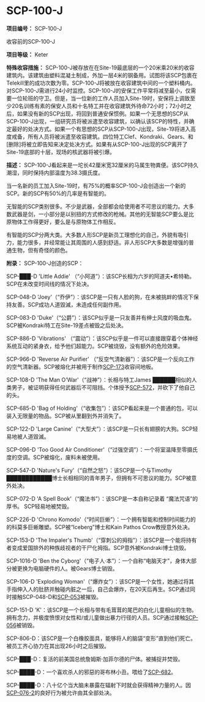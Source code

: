 # SCP-100-J
                        


**项目编号：** SCP-100-J



收容前的SCP-100-J



**项目等级：** Keter

**特殊收容措施：** SCP-100-J被存放在在Site-19最底层的一个20米乘20米的收容建筑内。该建筑由塑料混凝土制成，外加一层4米的钢备用。试图将该SCP包裹在Telekill里的成功次数为零。SCP-100-J将被放在收容建筑中间的一个塑料桶内。对SCP-100-J需进行24小时监控。SCP-100-J的安保工作平常将减至最小，仅需要一位轮班的守卫。但是，当一位新的工作人员加入Site-19时，安保将上调致至少20名训练有素的保安人员和十名特工并在收容建筑外待命72小时；72小时之后，如果没有新的SCP出现，将回到普通安保惯例。如果一个无思想的SCP从SCP-100-J出现，一组研究员将被派遣至收容建筑，以确认该SCP的特性，并确定最好的处决方式。如果一个有思想的SCP从SCP-100-J出现，Site-19将进入高度戒备，所有人员将被派遣至收容建筑。四位特工Clef、Kondraki、Gears、和[删除]将被立即告知来决定处决方式。如果有从SCP-100-J出现的SCP离开了Site-19底部的十层，现场的核武器将被引爆。

**描述：** SCP-100-J看起来是一坨长42厘米宽32厘米的马属生物粪便。该SCP持久潮湿，同时保持内部温度为38.3摄氏度。

当一名新的员工加入Site-19时，有75%的概率SCP-100-J会创造出一个新的SCP。新的SCP有50%的几率是有智能的。

无智能的SCP类别很多。不少是武器，全部都会给使用者不可思议的能力。大多数武器是剑，一小部分是以别扭的方式修改的枪械。其他的无智能SCP要么是比原物体工作得更好，要么是与原物体工作相反。

有智能的SCP分两大类。大多数人形SCP是新员工理想化的自己，外貌有吸引力，能力很多，并经常能让其周围的人感到舒适。非人形SCP大多数是增强的普通生物，但有奇怪的颜色。

**附录：** SCP-100-J创造的SCP：

SCP-███-D 'Little Addie' （“小阿道”）：该SCP长相为六岁的阿道夫•希特勒。SCP在未改变时间线的情况下处决。

SCP-048-D 'Joey'（“乔伊”）：该SCP是一只有人脸的狗，在未被挑衅的情况下保持友善。SCP成功人道毀滅，未造成任何副作用。

SCP-083-D 'Duke'（“公爵”）：该SCP似乎是一只友善并有绅士风度的吸血鬼。SCP被Kondraki特工在Site-19差点被毁之后处决。

SCP-886-D 'Vibrations' （“震动”）：该SCP似乎是一件可以直接跟穿着个体神经系统互动的紧身衣，给予他们超能力。SCP被烧毁，没有额外的危险效果。

SCP-966-D 'Reverse Air Purifier' （“反空气清新器”）：该SCP是一个反向工作的空气清新器。SCP被熔化并被用于制作[SCP-173](//scp-wiki-cn.wikidot.com/scp-173)收容间地板。

SCP-108-D 'The Man O'War'（“战神”）：长相与特工James ██████相似的人类男子，被证明获得任何武器后不可阻挡。个体授予[SCP-572](//scp-wiki-cn.wikidot.com/scp-572)，并砍下了他自己的头。

SCP-685-D 'Bag of Holding'（“收集包”）：该SCP看起来是一个普通的包，可以装入无限量的物品。SCP被从里翻到外并消失了。

SCP-122-D 'Large Canine'（“大型犬”）：该SCP是一只长有翅膀的大狗。SCP轻易地被人道毀滅。

SCP-096-D 'Too Good Air Conditioner'（“过强空调”）：一个将室温降至零摄氏度的空调。SCP被熔化，废料未被使用。

SCP-547-D 'Nature's Fury'（“自然之怒”）：该SCP是一个与Timothy ████████████博士长相相同的青年男子，但拥有不可思议的能力。SCP被意外处决。

SCP-072-D 'A Spell Book'（“魔法书”）：该SCP是一本自称记录着 “魔法咒语”的厚书。 SCP轻易地被焚毁。

SCP-226-D 'Chrono Komodo'（“时间巨蜥”）：一个拥有智能和控制时间能力的的科莫多巨蜥雕塑。SCP被“Iceberg”博士和Kain Pathos Crow教授意外处决。

SCP-153-D 'The Impaler's Thumb'（“穿刺公的拇指”）：该SCP是一个能将持有者变成爱国排外的种族歧视者的干尸化拇指。SCP意外被Kondraki博士烧毁。

SCP-1016-D 'Ben the Cyborg'（“电子人·本”）：一个自称“电脑天才”，身体大部分被更换为电脑硬件的人。被Gears博士销毁。

SCP-106-D 'Exploding Woman'（“爆炸女”）：该SCP是一个女性，她通过将其手指伸入人的肚脐并触碰内脏之一后，自己会爆炸，在20天后再生。SCP通过同时接触SCP-048-D和[SCP-053](//scp-wiki-cn.wikidot.com/scp-053)被摧毁。

SCP-151-D 'K'：该SCP是一个长相与带有毛茸茸的尾巴的白化儿童相似的生物。拥有念力，并极度愤恨对女性和/或儿童做出暴力行径的人员。SCP通过接触[SCP-056](//scp-wiki-cn.wikidot.com/scp-056)被销毁。

SCP-806-D：该SCP是一个白橡胶面具，能够将人的脑袋“变形”直到他们死亡。被员工齐心协力在其出现26小时之后摧毁。

SCP-███-D：复活的前美国总统詹姆斯·加菲尔德的尸体。被捕捉并焚毁。

SCP-████-D：一个喜欢杀人的邪惡的哥布林小丑。喂给了[SCP-682](//scp-wiki-cn.wikidot.com/scp-682)。

SCP-████-D：八十亿个当大脑未暴露在辐射下时就会获得精神力量的人。因[SCP-076-2](//scp-wiki-cn.wikidot.com/scp-076)的良好行为被允许由其全部处决。



                    